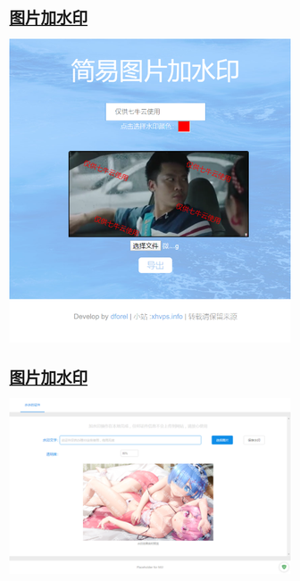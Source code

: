 # [图片加水印](waterImg)
<div align=center><img alt="OLAINDEX" src="waterImg_loc/图片.png"/></div>

# [图片加水印](WaterMark-WEB-Front)
<div align=center><img alt="OLAINDEX" src="watermark_loc/图片.png"/></div>